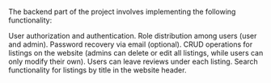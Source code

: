 The backend part of the project involves implementing the following functionality:

User authorization and authentication.
Role distribution among users (user and admin).
Password recovery via email (optional).
CRUD operations for listings on the website (admins can delete or edit all listings, while users can only modify their own).
Users can leave reviews under each listing.
Search functionality for listings by title in the website header.
